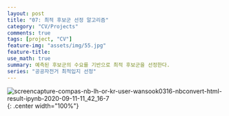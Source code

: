 ```yaml
---
layout: post
title: "07: 최적 후보군 선정 알고리즘"
category: "CV/Projects"
comments: true
tags: [project, "CV"]
feature-img: "assets/img/55.jpg"
feature-title:
use_math: true
summary: 예측된 후보군의 수요를 기반으로 최적 후보군을 선정한다.
series: "공공자전거 최적입지 선정"
---
```


![screencapture-compas-nb-lh-or-kr-user-wansook0316-nbconvert-html-result-ipynb-2020-09-11-11_42_16-7](https://user-images.githubusercontent.com/37871541/92856129-0f43dc80-f42e-11ea-84ca-b1aee4ddd4b4.png){: .center width="100%"}
